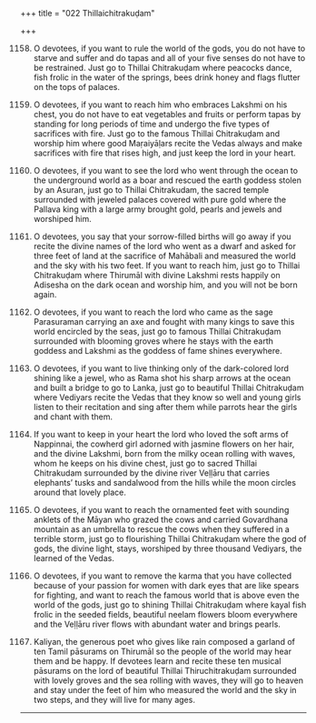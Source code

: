 +++
title = "022 Thillaichitrakuḍam"

+++

1158. O devotees, if you want to rule the world of the gods,
      you do not have to starve and suffer and do tapas
      and all of your five senses do not have to be restrained.
      Just go to Thillai Chitrakuḍam
      where peacocks dance, fish frolic in the water of the springs,
      bees drink honey and flags flutter on the tops of palaces.

1159. O devotees, if you want to reach him
      who embraces Lakshmi on his chest,
      you do not have to eat vegetables and fruits
      or perform tapas by standing for long periods of time
      and undergo the five types of sacrifices with fire.
      Just go to the famous Thillai Chitrakuḍam
      and worship him where good Maṛaiyāḷars
      recite the Vedas always and make sacrifices with fire that rises high,
      and just keep the lord in your heart.

1160. O devotees, if you want to see the lord who
      went through the ocean to the underground world as a boar
      and rescued the earth goddess stolen by an Asuran,
      just go to Thillai Chitrakudam, the sacred temple
      surrounded with jeweled palaces covered with pure gold
      where the Pallava king with a large army
      brought gold, pearls and jewels and worshiped him.

1161. O devotees, you say that your sorrow-filled births will go away
      if you recite the divine names of the lord
      who went as a dwarf and asked for three feet of land
      at the sacrifice of Mahābali
      and measured the world and the sky with his two feet.
      If you want to reach him, just go to Thillai Chitrakuḍam
      where Thirumāl with divine Lakshmi
      rests happily on Adisesha on the dark ocean and worship him,
      and you will not be born again.

1162. O devotees, if you want to reach the lord
      who came as the sage Parasuraman carrying an axe
      and fought with many kings to save this world encircled by the seas,
      just go to famous Thillai Chitrakuḍam
      surrounded with blooming groves
      where he stays with the earth goddess and Lakshmi
      as the goddess of fame shines everywhere.

1163. O devotees, if you want to live
      thinking only of the dark-colored lord shining like a jewel,
      who as Rama shot his sharp arrows at the ocean
      and built a bridge to go to Lanka,
      just go to beautiful Thillai Chitrakuḍam
      where Vediyars recite the Vedas that they know so well
      and young girls listen to their recitation and sing after them
      while parrots hear the girls and chant with them.

1164. If you want to keep in your heart the lord
      who loved the soft arms of Nappinnai,
      the cowherd girl adorned with jasmine flowers on her hair,
      and the divine Lakshmi,
      born from the milky ocean rolling with waves,
      whom he keeps on his divine chest,
      just go to sacred Thillai Chitrakudam
      surrounded by the divine river Veḷḷāru
      that carries elephants’ tusks and sandalwood from the hills
      while the moon circles around that lovely place.

1165. O devotees, if you want to reach the ornamented feet
      with sounding anklets of the Māyan who grazed the cows
      and carried Govardhana mountain as an umbrella
      to rescue the cows when they suffered in a terrible storm,
      just go to flourishing Thillai Chitrakuḍam
      where the god of gods, the divine light, stays,
      worshiped by three thousand Vediyars,
      the learned of the Vedas.

1166. O devotees, if you want to remove the karma
      that you have collected because of your passion for women
      with dark eyes that are like spears for fighting,
      and want to reach the famous world
      that is above even the world of the gods,
      just go to shining Thillai Chitrakuḍam
      where kayal fish frolic in the seeded fields,
      beautiful neelam flowers bloom everywhere
      and the Veḷḷāru river flows with abundant water and brings pearls.

1167. Kaliyan, the generous poet who gives like rain
      composed a garland of ten Tamil pāsurams
      on Thirumāl so the people of the world may hear them and be happy.
      If devotees learn and recite these ten musical pāsurams
      on the lord of beautiful Thillai Thiruchitrakuḍam
      surrounded with lovely groves and the sea rolling with waves,
      they will go to heaven and stay under the feet of him
      who measured the world and the sky in two steps,
      and they will live for many ages.
-----------
